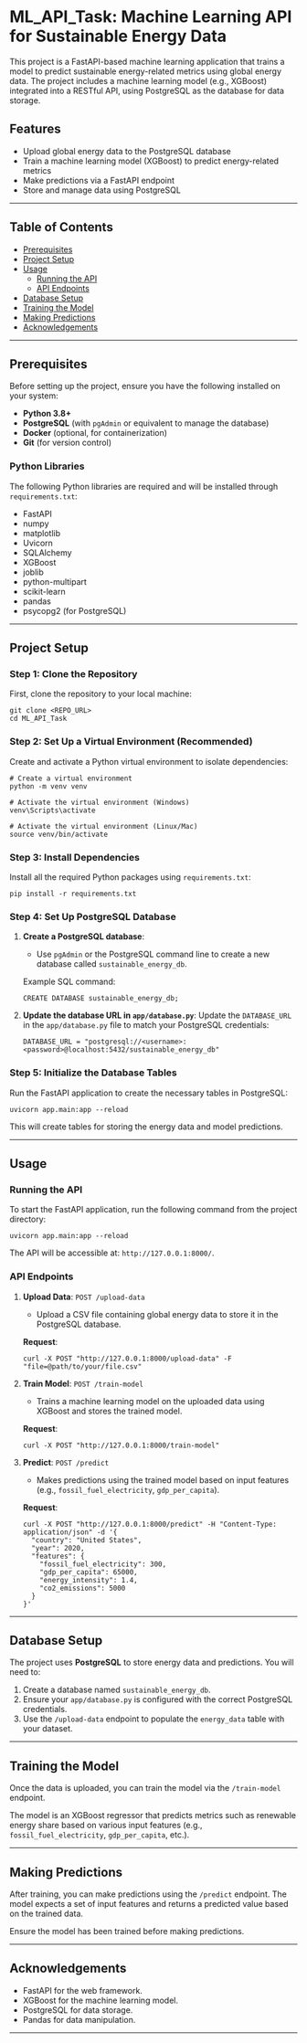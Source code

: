# ML_API_Task: Machine Learning API for Sustainable Energy Data

This project is a FastAPI-based machine learning application that trains a model to predict sustainable energy-related metrics using global energy data. The project includes a machine learning model (e.g., XGBoost) integrated into a RESTful API, using PostgreSQL as the database for data storage. 

## Features

- Upload global energy data to the PostgreSQL database
- Train a machine learning model (XGBoost) to predict energy-related metrics
- Make predictions via a FastAPI endpoint
- Store and manage data using PostgreSQL

---

## Table of Contents

- [Prerequisites](#prerequisites)
- [Project Setup](#project-setup)
- [Usage](#usage)
  - [Running the API](#running-the-api)
  - [API Endpoints](#api-endpoints)
- [Database Setup](#database-setup)
- [Training the Model](#training-the-model)
- [Making Predictions](#making-predictions)
- [Acknowledgements](#acknowledgements)

---

## Prerequisites

Before setting up the project, ensure you have the following installed on your system:

- **Python 3.8+**
- **PostgreSQL** (with `pgAdmin` or equivalent to manage the database)
- **Docker** (optional, for containerization)
- **Git** (for version control)

### Python Libraries
The following Python libraries are required and will be installed through `requirements.txt`:

- FastAPI
- numpy
- matplotlib
- Uvicorn
- SQLAlchemy
- XGBoost
- joblib
- python-multipart
- scikit-learn
- pandas
- psycopg2 (for PostgreSQL)

---

## Project Setup

### Step 1: Clone the Repository

First, clone the repository to your local machine:

```
git clone <REPO_URL>
cd ML_API_Task
```

### Step 2: Set Up a Virtual Environment (Recommended)

Create and activate a Python virtual environment to isolate dependencies:

```
# Create a virtual environment
python -m venv venv

# Activate the virtual environment (Windows)
venv\Scripts\activate

# Activate the virtual environment (Linux/Mac)
source venv/bin/activate
```

### Step 3: Install Dependencies

Install all the required Python packages using `requirements.txt`:

```
pip install -r requirements.txt
```

### Step 4: Set Up PostgreSQL Database

1. **Create a PostgreSQL database**:
   - Use `pgAdmin` or the PostgreSQL command line to create a new database called `sustainable_energy_db`.
   
   Example SQL command:
   ```
   CREATE DATABASE sustainable_energy_db;
   ```

2. **Update the database URL in `app/database.py`**:
   Update the `DATABASE_URL` in the `app/database.py` file to match your PostgreSQL credentials:

   ```
   DATABASE_URL = "postgresql://<username>:<password>@localhost:5432/sustainable_energy_db"
   ```

### Step 5: Initialize the Database Tables

Run the FastAPI application to create the necessary tables in PostgreSQL:

```
uvicorn app.main:app --reload
```

This will create tables for storing the energy data and model predictions.

---

## Usage

### Running the API

To start the FastAPI application, run the following command from the project directory:

```
uvicorn app.main:app --reload
```

The API will be accessible at: `http://127.0.0.1:8000/`.

### API Endpoints

1. **Upload Data**: `POST /upload-data`
   - Upload a CSV file containing global energy data to store it in the PostgreSQL database.

   **Request**:
   ```
   curl -X POST "http://127.0.0.1:8000/upload-data" -F "file=@path/to/your/file.csv"
   ```

2. **Train Model**: `POST /train-model`
   - Trains a machine learning model on the uploaded data using XGBoost and stores the trained model.

   **Request**:
   ```
   curl -X POST "http://127.0.0.1:8000/train-model"
   ```

3. **Predict**: `POST /predict`
   - Makes predictions using the trained model based on input features (e.g., `fossil_fuel_electricity`, `gdp_per_capita`).

   **Request**:
   ```
   curl -X POST "http://127.0.0.1:8000/predict" -H "Content-Type: application/json" -d '{
     "country": "United States",
     "year": 2020,
     "features": {
       "fossil_fuel_electricity": 300,
       "gdp_per_capita": 65000,
       "energy_intensity": 1.4,
       "co2_emissions": 5000
     }
   }'
   ```

---

## Database Setup

The project uses **PostgreSQL** to store energy data and predictions. You will need to:

1. Create a database named `sustainable_energy_db`.
2. Ensure your `app/database.py` is configured with the correct PostgreSQL credentials.
3. Use the `/upload-data` endpoint to populate the `energy_data` table with your dataset.

---

## Training the Model

Once the data is uploaded, you can train the model via the `/train-model` endpoint.

The model is an XGBoost regressor that predicts metrics such as renewable energy share based on various input features (e.g., `fossil_fuel_electricity`, `gdp_per_capita`, etc.).

---

## Making Predictions

After training, you can make predictions using the `/predict` endpoint. The model expects a set of input features and returns a predicted value based on the trained data.

Ensure the model has been trained before making predictions.

---

## Acknowledgements

- FastAPI for the web framework.
- XGBoost for the machine learning model.
- PostgreSQL for data storage.
- Pandas for data manipulation.


---
